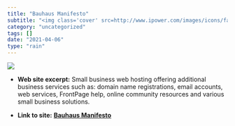 ```yaml
---
title: "Bauhaus Manifesto"
subtitle: "<img class='cover' src=http://www.ipower.com/images/icons/favicons/facebook-ipower.jpg>"
category: "uncategorized"
tags: []
date: "2021-04-06"
type: "rain"
---
```

<img class="cover" src=http://www.ipower.com/images/icons/favicons/facebook-ipower.jpg>



* **Web site excerpt:** Small business web hosting offering additional business services such as: domain name registrations, email accounts, web services, FrontPage help, online community resources and various small business solutions.

* **Link to site:** **[Bauhaus Manifesto](http://www.dmoma.org/lobby/Bauhaus_manifesto.html)**